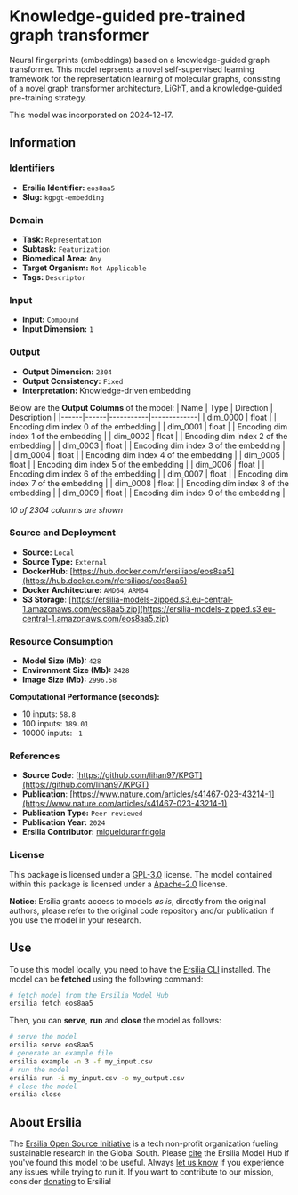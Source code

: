 # Knowledge-guided pre-trained graph transformer

Neural fingerprints (embeddings) based on a knowledge-guided graph transformer. This model reprsents a novel self-supervised learning framework for the representation learning of molecular graphs, consisting of a novel graph transformer architecture, LiGhT, and a knowledge-guided pre-training strategy.

This model was incorporated on 2024-12-17.

## Information
### Identifiers
- **Ersilia Identifier:** `eos8aa5`
- **Slug:** `kgpgt-embedding`

### Domain
- **Task:** `Representation`
- **Subtask:** `Featurization`
- **Biomedical Area:** `Any`
- **Target Organism:** `Not Applicable`
- **Tags:** `Descriptor`

### Input
- **Input:** `Compound`
- **Input Dimension:** `1`

### Output
- **Output Dimension:** `2304`
- **Output Consistency:** `Fixed`
- **Interpretation:** Knowledge-driven embedding

Below are the **Output Columns** of the model:
| Name | Type | Direction | Description |
|------|------|-----------|-------------|
| dim_0000 | float |  | Encoding dim index 0 of the embedding |
| dim_0001 | float |  | Encoding dim index 1 of the embedding |
| dim_0002 | float |  | Encoding dim index 2 of the embedding |
| dim_0003 | float |  | Encoding dim index 3 of the embedding |
| dim_0004 | float |  | Encoding dim index 4 of the embedding |
| dim_0005 | float |  | Encoding dim index 5 of the embedding |
| dim_0006 | float |  | Encoding dim index 6 of the embedding |
| dim_0007 | float |  | Encoding dim index 7 of the embedding |
| dim_0008 | float |  | Encoding dim index 8 of the embedding |
| dim_0009 | float |  | Encoding dim index 9 of the embedding |

_10 of 2304 columns are shown_
### Source and Deployment
- **Source:** `Local`
- **Source Type:** `External`
- **DockerHub**: [https://hub.docker.com/r/ersiliaos/eos8aa5](https://hub.docker.com/r/ersiliaos/eos8aa5)
- **Docker Architecture:** `AMD64`, `ARM64`
- **S3 Storage**: [https://ersilia-models-zipped.s3.eu-central-1.amazonaws.com/eos8aa5.zip](https://ersilia-models-zipped.s3.eu-central-1.amazonaws.com/eos8aa5.zip)

### Resource Consumption
- **Model Size (Mb):** `428`
- **Environment Size (Mb):** `2428`
- **Image Size (Mb):** `2996.58`

**Computational Performance (seconds):**
- 10 inputs: `58.8`
- 100 inputs: `189.01`
- 10000 inputs: `-1`

### References
- **Source Code**: [https://github.com/lihan97/KPGT](https://github.com/lihan97/KPGT)
- **Publication**: [https://www.nature.com/articles/s41467-023-43214-1](https://www.nature.com/articles/s41467-023-43214-1)
- **Publication Type:** `Peer reviewed`
- **Publication Year:** `2024`
- **Ersilia Contributor:** [miquelduranfrigola](https://github.com/miquelduranfrigola)

### License
This package is licensed under a [GPL-3.0](https://github.com/ersilia-os/ersilia/blob/master/LICENSE) license. The model contained within this package is licensed under a [Apache-2.0](LICENSE) license.

**Notice**: Ersilia grants access to models _as is_, directly from the original authors, please refer to the original code repository and/or publication if you use the model in your research.


## Use
To use this model locally, you need to have the [Ersilia CLI](https://github.com/ersilia-os/ersilia) installed.
The model can be **fetched** using the following command:
```bash
# fetch model from the Ersilia Model Hub
ersilia fetch eos8aa5
```
Then, you can **serve**, **run** and **close** the model as follows:
```bash
# serve the model
ersilia serve eos8aa5
# generate an example file
ersilia example -n 3 -f my_input.csv
# run the model
ersilia run -i my_input.csv -o my_output.csv
# close the model
ersilia close
```

## About Ersilia
The [Ersilia Open Source Initiative](https://ersilia.io) is a tech non-profit organization fueling sustainable research in the Global South.
Please [cite](https://github.com/ersilia-os/ersilia/blob/master/CITATION.cff) the Ersilia Model Hub if you've found this model to be useful. Always [let us know](https://github.com/ersilia-os/ersilia/issues) if you experience any issues while trying to run it.
If you want to contribute to our mission, consider [donating](https://www.ersilia.io/donate) to Ersilia!
